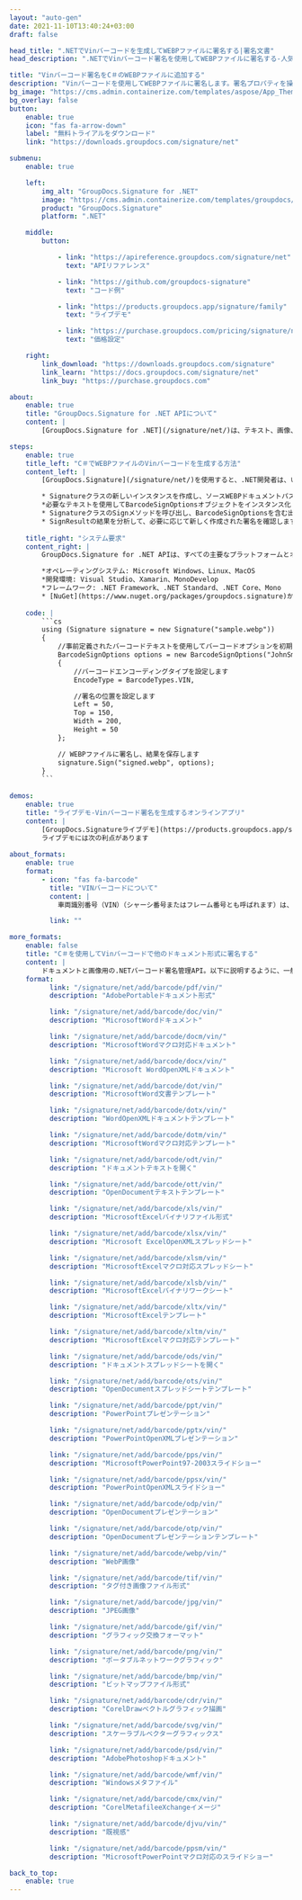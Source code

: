 ```yaml
---
layout: "auto-gen"
date: 2021-11-10T13:40:24+03:00
draft: false

head_title: ".NETでVinバーコードを生成してWEBPファイルに署名する|署名文書"
head_description: ".NETでVinバーコード署名を使用してWEBPファイルに署名する-人気のあるビジネスドキュメントや画像ファイル形式にバーコードを追加する."

title: "Vinバーコード署名をC＃のWEBPファイルに追加する"
description: "Vinバーコードを使用してWEBPファイルに署名します。署名プロパティを操作し、ニーズに合ったドキュメント内で高度な署名オプションを設定します."
bg_image: "https://cms.admin.containerize.com/templates/aspose/App_Themes/V3/images/bg/header1.png"
bg_overlay: false
button:
    enable: true
    icon: "fas fa-arrow-down"
    label: "無料トライアルをダウンロード"
    link: "https://downloads.groupdocs.com/signature/net"

submenu:
    enable: true

    left:
        img_alt: "GroupDocs.Signature for .NET"
        image: "https://cms.admin.containerize.com/templates/groupdocs/images/product-logos/90x90-noborder/groupdocs-signature-net.png"
        product: "GroupDocs.Signature"
        platform: ".NET"

    middle:
        button:

            - link: "https://apireference.groupdocs.com/signature/net"
              text: "APIリファレンス"

            - link: "https://github.com/groupdocs-signature"
              text: "コード例"

            - link: "https://products.groupdocs.app/signature/family"
              text: "ライブデモ"

            - link: "https://purchase.groupdocs.com/pricing/signature/net"
              text: "価格設定"

    right:
        link_download: "https://downloads.groupdocs.com/signature"
        link_learn: "https://docs.groupdocs.com/signature/net"
        link_buy: "https://purchase.groupdocs.com"

about:
    enable: true
    title: "GroupDocs.Signature for .NET APIについて"
    content: |
        [GroupDocs.Signature for .NET](/signature/net/)は、テキスト、画像、バーコード、スタンプ、フォームフィールド、QRコード、メタデータなどのさまざまな署名タイプを使用してデジタルドキュメントに電子署名するネイティブ.NETAPIです。ユーザーは、PDF、Microsoft Word、Excelワークシート、PowerPointプレゼンテーション、Adobe Photoshop、メタファイル、および画像ファイル形式内のデジタル署名を追加、編集、検証、削除、および検索でき、必要に応じて署名プロパティをカスタマイズするための追加サポートがあります。

steps:
    enable: true
    title_left: "C＃でWEBPファイルのVinバーコードを生成する方法"
    content_left: |
        [GroupDocs.Signature](/signature/net/)を使用すると、.NET開発者は、いくつかの簡単な手順を実行することで、アプリケーション内のWEBPファイルにVinバーコードを簡単に追加できます。

        * Signatureクラスの新しいインスタンスを作成し、ソースWEBPドキュメントパスをコンストラクターパラメーターとして渡します。
        *必要なテキストを使用してBarcodeSignOptionsオブジェクトをインスタンス化し、EncodeTypeプロパティをVINに設定します。
        * SignatureクラスのSignメソッドを呼び出し、BarcodeSignOptionsを含む出力WEBPファイル名を渡します。
        * SignResultの結果を分析して、必要に応じて新しく作成された署名を確認します。
        
    title_right: "システム要求"
    content_right: |
        GroupDocs.Signature for .NET APIは、すべての主要なプラットフォームとオペレーティングシステムでサポートされています。以下のコードを実行する前に、システムに次の前提条件がインストールされていることを確認してください。

        *オペレーティングシステム: Microsoft Windows、Linux、MacOS
        *開発環境: Visual Studio、Xamarin、MonoDevelop
        *フレームワーク: .NET Framework、.NET Standard、.NET Core、Mono
        * [NuGet](https://www.nuget.org/packages/groupdocs.signature)からGroupDocs.Signaturefor.NETの最新バージョンをダウンロードします
        
    code: |
        ```cs
        using (Signature signature = new Signature("sample.webp"))
        {
            //事前定義されたバーコードテキストを使用してバーコードオプションを初期化します
            BarcodeSignOptions options = new BarcodeSignOptions("JohnSmith")
            {
                //バーコードエンコーディングタイプを設定します
                EncodeType = BarcodeTypes.VIN,

                //署名の位置を設定します
                Left = 50,
                Top = 150,
                Width = 200,
                Height = 50
            };

            // WEBPファイルに署名し、結果を保存します 
            signature.Sign("signed.webp", options);
        }
        ```
        
demos:
    enable: true
    title: "ライブデモ-Vinバーコード署名を生成するオンラインアプリ"
    content: |
        [GroupDocs.Signatureライブデモ](https://products.groupdocs.app/signature/family)サイトにアクセスして、Vinバーコードを今すぐWEBPファイルに追加してください。  
        ライブデモには次の利点があります
        
about_formats:
    enable: true
    format:
        - icon: "fas fa-barcode"
          title: "VINバーコードについて"
          content: |
            車両識別番号（VIN）（シャーシ番号またはフレーム番号とも呼ばれます）は、ISOで定義されているように、自動車業界が個々の自動車、牽引車、オートバイ、スクーター、モペットを識別するために使用する、シリアル番号を含む一意のコードです。 3779（コンテンツと構造）およびISO 4030（場所と添付ファイル）。

          link: ""

more_formats:
    enable: false
    title: "C＃を使用してVinバーコードで他のドキュメント形式に署名する"
    content: |
        ドキュメントと画像用の.NETバーコード署名管理API。以下に説明するように、一般的なファイル形式のいくつかにバーコード署名を追加します。
    format: 
          link: "/signature/net/add/barcode/pdf/vin/"
          description: "AdobePortableドキュメント形式"

          link: "/signature/net/add/barcode/doc/vin/"
          description: "MicrosoftWordドキュメント"

          link: "/signature/net/add/barcode/docm/vin/"
          description: "MicrosoftWordマクロ対応ドキュメント"

          link: "/signature/net/add/barcode/docx/vin/"
          description: "Microsoft WordOpenXMLドキュメント"

          link: "/signature/net/add/barcode/dot/vin/"
          description: "MicrosoftWord文書テンプレート"

          link: "/signature/net/add/barcode/dotx/vin/"
          description: "WordOpenXMLドキュメントテンプレート"

          link: "/signature/net/add/barcode/dotm/vin/"
          description: "MicrosoftWordマクロ対応テンプレート"       

          link: "/signature/net/add/barcode/odt/vin/"
          description: "ドキュメントテキストを開く"

          link: "/signature/net/add/barcode/ott/vin/"
          description: "OpenDocumentテキストテンプレート"

          link: "/signature/net/add/barcode/xls/vin/"
          description: "MicrosoftExcelバイナリファイル形式"

          link: "/signature/net/add/barcode/xlsx/vin/"
          description: "Microsoft ExcelOpenXMLスプレッドシート"

          link: "/signature/net/add/barcode/xlsm/vin/"
          description: "MicrosoftExcelマクロ対応スプレッドシート"

          link: "/signature/net/add/barcode/xlsb/vin/"
          description: "MicrosoftExcelバイナリワークシート"

          link: "/signature/net/add/barcode/xltx/vin/"
          description: "MicrosoftExcelテンプレート"

          link: "/signature/net/add/barcode/xltm/vin/"
          description: "MicrosoftExcelマクロ対応テンプレート"

          link: "/signature/net/add/barcode/ods/vin/"
          description: "ドキュメントスプレッドシートを開く"

          link: "/signature/net/add/barcode/ots/vin/"
          description: "OpenDocumentスプレッドシートテンプレート"

          link: "/signature/net/add/barcode/ppt/vin/"
          description: "PowerPointプレゼンテーション"

          link: "/signature/net/add/barcode/pptx/vin/"
          description: "PowerPointOpenXMLプレゼンテーション"

          link: "/signature/net/add/barcode/pps/vin/"
          description: "MicrosoftPowerPoint97-2003スライドショー"

          link: "/signature/net/add/barcode/ppsx/vin/"
          description: "PowerPointOpenXMLスライドショー"                              

          link: "/signature/net/add/barcode/odp/vin/"
          description: "OpenDocumentプレゼンテーション"

          link: "/signature/net/add/barcode/otp/vin/"
          description: "OpenDocumentプレゼンテーションテンプレート"

          link: "/signature/net/add/barcode/webp/vin/"
          description: "WebP画像"

          link: "/signature/net/add/barcode/tif/vin/"
          description: "タグ付き画像ファイル形式"

          link: "/signature/net/add/barcode/jpg/vin/"
          description: "JPEG画像"

          link: "/signature/net/add/barcode/gif/vin/"
          description: "グラフィック交換フォーマット"

          link: "/signature/net/add/barcode/png/vin/"
          description: "ポータブルネットワークグラフィック"

          link: "/signature/net/add/barcode/bmp/vin/"
          description: "ビットマップファイル形式"

          link: "/signature/net/add/barcode/cdr/vin/"
          description: "CorelDrawベクトルグラフィック描画"

          link: "/signature/net/add/barcode/svg/vin/"
          description: "スケーラブルベクターグラフィックス"

          link: "/signature/net/add/barcode/psd/vin/"
          description: "AdobePhotoshopドキュメント"

          link: "/signature/net/add/barcode/wmf/vin/"
          description: "Windowsメタファイル"        

          link: "/signature/net/add/barcode/cmx/vin/"
          description: "CorelMetafileeXchangeイメージ"

          link: "/signature/net/add/barcode/djvu/vin/"
          description: "既視感"

          link: "/signature/net/add/barcode/ppsm/vin/"
          description: "MicrosoftPowerPointマクロ対応のスライドショー"

back_to_top:
    enable: true
---
```


